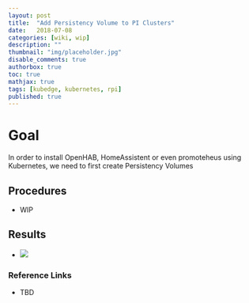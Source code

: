 ```yaml
---
layout: post
title:  "Add Persistency Volume to PI Clusters"
date:   2018-07-08
categories: [wiki, wip]
description: ""
thumbnail: "img/placeholder.jpg"
disable_comments: true
authorbox: true
toc: true
mathjax: true
tags: [kubedge, kubernetes, rpi]
published: true
---
```


# Goal

In order to install OpenHAB, HomeAssistent or even promoteheus using Kubernetes, we need to first create Persistency Volumes

## Procedures

- WIP

## Results

- ![](/images/kubernetes/cluster2_volumes.png)

### Reference Links

- TBD

